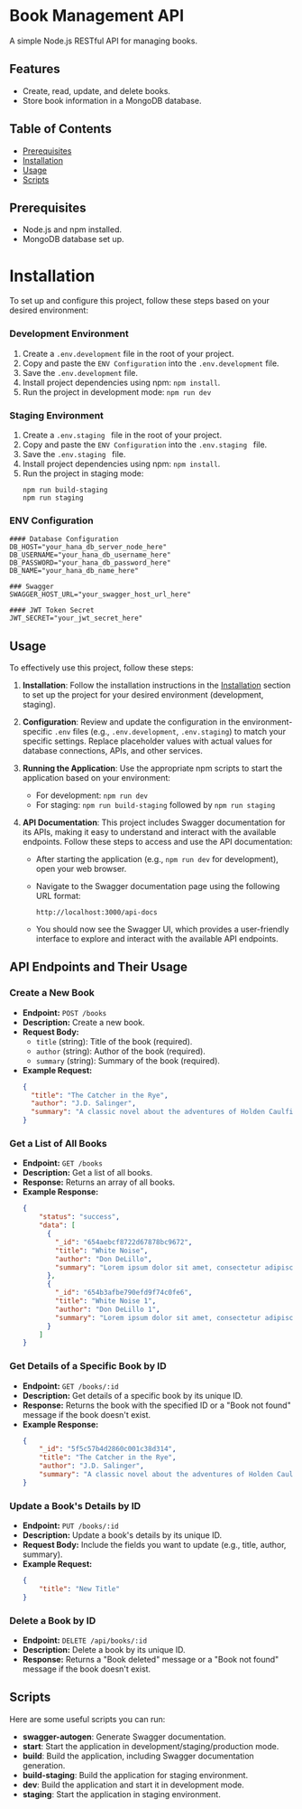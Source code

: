 # Book Management API

A simple Node.js RESTful API for managing books.

## Features

- Create, read, update, and delete books.
- Store book information in a MongoDB database.

## Table of Contents
- [Prerequisites](#prerequisites)
- [Installation](#installation)
- [Usage](#usage)
- [Scripts](#scripts)

## Prerequisites
- Node.js and npm installed.
- MongoDB database set up.

# Installation
To set up and configure this project, follow these steps based on your desired environment:

### Development Environment
1. Create a `.env.development` file in the root of your project.
2. Copy and paste the `ENV Configuration` into the `.env.development` file.
3. Save the `.env.development` file.
4. Install project dependencies using npm: `npm install`.
5. Run the project in development mode: `npm run dev`

### Staging Environment
1. Create a `.env.staging ` file in the root of your project.
2. Copy and paste the `ENV Configuration` into the `.env.staging ` file.
3. Save the `.env.staging ` file.
4. Install project dependencies using npm: `npm install`.
5. Run the project in staging mode: 
    ```
    npm run build-staging
    npm run staging
    ```

### ENV Configuration
```
#### Database Configuration
DB_HOST="your_hana_db_server_node_here"
DB_USERNAME="your_hana_db_username_here"
DB_PASSWORD="your_hana_db_password_here"
DB_NAME="your_hana_db_name_here"

### Swagger
SWAGGER_HOST_URL="your_swagger_host_url_here"

#### JWT Token Secret
JWT_SECRET="your_jwt_secret_here"
```

## Usage
To effectively use this project, follow these steps:
1. **Installation**: Follow the installation instructions in the [Installation](#installation) section to set up the project for your desired environment (development, staging).

2. **Configuration**: Review and update the configuration in the environment-specific `.env` files (e.g., `.env.development`, `.env.staging`) to match your specific settings. Replace placeholder values with actual values for database connections, APIs, and other services.

3. **Running the Application**: Use the appropriate npm scripts to start the application based on your environment:
   - For development: `npm run dev`
   - For staging: `npm run build-staging` followed by `npm run staging`

4. **API Documentation**: This project includes Swagger documentation for its APIs, making it easy to understand and interact with the available endpoints. Follow these steps to access and use the API documentation:

   - After starting the application (e.g., `npm run dev` for development), open your web browser.

   - Navigate to the Swagger documentation page using the following URL format:

     ```
     http://localhost:3000/api-docs
     ```

   - You should now see the Swagger UI, which provides a user-friendly interface to explore and interact with the available API endpoints.
## API Endpoints and Their Usage

### Create a New Book
- **Endpoint:** `POST /books`
- **Description:** Create a new book.
- **Request Body:**
  - `title` (string): Title of the book (required).
  - `author` (string): Author of the book (required).
  - `summary` (string): Summary of the book (required).
- **Example Request:**
  ```json
  {
    "title": "The Catcher in the Rye",
    "author": "J.D. Salinger",
    "summary": "A classic novel about the adventures of Holden Caulfield."
  }

### Get a List of All Books
- **Endpoint:** `GET /books`
- **Description:** Get a list of all books.
- **Response:** Returns an array of all books.
- **Example Response:**
  ```json
  {
      "status": "success",
      "data": [
        {
          "_id": "654aebcf8722d67878bc9672",
          "title": "White Noise",
          "author": "Don DeLillo",
          "summary": "Lorem ipsum dolor sit amet, consectetur adipiscing elit. Pellentesque pulvinar vitae eros id fringilla."
        },
        {
          "_id": "654b3afbe790efd9f74c0fe6",
          "title": "White Noise 1",
          "author": "Don DeLillo 1",
          "summary": "Lorem ipsum dolor sit amet, consectetur adipiscing elit. Pellentesque pulvinar vitae eros id fringilla. 11"
        }
      ]
  }
  
### Get Details of a Specific Book by ID
- **Endpoint:** `GET /books/:id`
- **Description:** Get details of a specific book by its unique ID.
- **Response:** Returns the book with the specified ID or a "Book not found" message if the book doesn't exist.
- **Example Response:**
  ```json
  {
      "_id": "5f5c57b4d2860c001c38d314",
      "title": "The Catcher in the Rye",
      "author": "J.D. Salinger",
      "summary": "A classic novel about the adventures of Holden Caulfield."
  }
  
### Update a Book's Details by ID
- **Endpoint:** `PUT /books/:id`
- **Description:** Update a book's details by its unique ID.
- **Request Body:** Include the fields you want to update (e.g., title, author, summary).
- **Example Request:**
  ```json
  {
      "title": "New Title"
  }

### Delete a Book by ID
- **Endpoint:** `DELETE /api/books/:id`
- **Description:** Delete a book by its unique ID.
- **Response:** Returns a "Book deleted" message or a "Book not found" message if the book doesn't exist.
  
## Scripts
Here are some useful scripts you can run:
- **swagger-autogen**: Generate Swagger documentation.
- **start**: Start the application in development/staging/production mode.
- **build**: Build the application, including Swagger documentation generation.
- **build-staging**: Build the application for staging environment.
- **dev**: Build the application and start it in development mode.
- **staging**: Start the application in staging environment.
